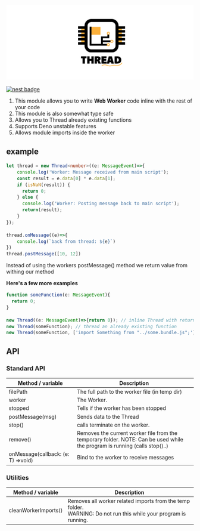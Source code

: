 ![alt text](https://github.com/duart38/Thread/blob/master/th_logo.png?raw=true "Logo Title Text 1")


[![nest badge](https://nest.land/badge.svg)](https://nest.land/package/Thread)

1. This module allows you to write **Web Worker** code inline with the rest of your code
2. This module is also somewhat type safe
3. Allows you to Thread already existing functions
4. Supports Deno unstable features
5. Allows module imports inside the worker

## example
```typescript
let thread = new Thread<number>((e: MessageEvent)=>{
    console.log('Worker: Message received from main script');
    const result = e.data[0] * e.data[1];
    if (isNaN(result)) {
      return 0;
    } else {
      console.log('Worker: Posting message back to main script');
      return(result);
    }
});

thread.onMessage((e)=>{
    console.log(`back from thread: ${e}`)
})
thread.postMessage([10, 12])
```
Instead of using the workers postMessage() method we return value from withing our method

**Here's a few more examples**
```typescript
function someFunction(e: MessageEvent){
  return 0;
}

new Thread((e: MessageEvent)=>{return 0}); // inline Thread with return type of number
new Thread(someFunction); // thread an already existing function
new Thread(someFunction, ['import Something from "../some.bundle.js";']); // thread with custom importing
```

## API

### Standard API
| Method / variable                  	| Description                                                                                                                	|
|------------------------------------	|----------------------------------------------------------------------------------------------------------------------------	|
| filePath                           	| The full path to the worker file (in temp dir)                                                                             	|
| worker                             	| The Worker.                                                                                                                	|
| stopped                            	| Tells if the worker has been stopped                                                                                       	|
| postMessage(msg)                   	| Sends data to the Thread                                                                                                   	|
| stop()                             	| calls terminate on the worker.                                                                                             	|
| remove()                           	| Removes the current worker file from the temporary folder. NOTE: Can be used while the program is running (calls stop()..) 	|
| onMessage(callback: (e: T) =>void) 	| Bind to the worker to receive messages                                                                                     	|

### Utilities

| Method / variable    	| Description                                                                                                         	|
|----------------------	|---------------------------------------------------------------------------------------------------------------------	|
| cleanWorkerImports() 	| Removes all worker related imports from the temp folder.<br>WARNING: Do not run this while your program is running. 	|